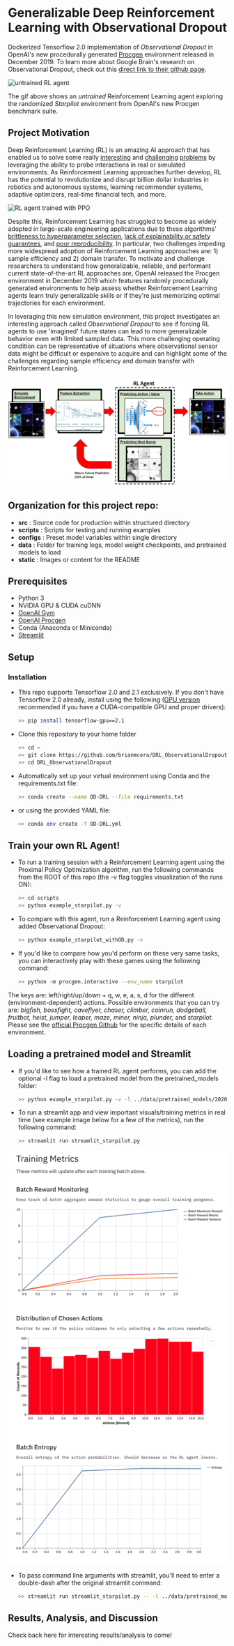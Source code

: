 # Generalizable Deep Reinforcement Learning with Observational Dropout
Dockerized Tensorflow 2.0 implementation of *Observational Dropout* in OpenAI's new procedurally generated [Procgen](https://openai.com/blog/procgen-benchmark/) environment released in December 2019. To learn more about Google Brain's research on Observational Dropout, check out this [direct link to their github page](https://learningtopredict.github.io/ "Observational Dropout"). 

![untrained RL agent](https://github.com/brianmcera/DRL_ObservationalDropout/blob/master/static/RL1.gif) 

The gif above shows an _untrained_ Reinforcement Learning agent exploring the randomized *Starpilot* environment from OpenAI's new Procgen benchmark suite.

## Project Motivation
Deep Reinforcement Learning (RL) is an amazing AI approach that has enabled us to solve some really [interesting](https://openai.com/blog/emergent-tool-use/) and [challenging](https://deepmind.com/research/case-studies/alphago-the-story-so-far) [problems](https://openai.com/blog/openai-five/) by leveraging the ability to probe interactions in real or simulated environments. As Reinforcement Learning approaches further develop, RL has the potential to revolutionize and disrupt billion dollar industries in robotics and autonomous systems, learning recommender systems, adaptive optimizers, real-time financial tech, and more.

![RL agent trained with PPO](https://github.com/brianmcera/DRL_ObservationalDropout/blob/master/static/RL2.gif)

Despite this, Reinforcement Learning has struggled to become as widely adopted in large-scale engineering applications due to these algorithms' [brittleness to hyperparameter selection](https://arxiv.org/abs/1811.02553), [lack of explainability or safety guarantees](https://arxiv.org/abs/1606.06565), and [poor reproducibility](https://arxiv.org/abs/1904.12901). In particular, two challenges impeding more widespread adoption of Reinforcement Learning approaches are: 1) sample efficiency and 2) domain transfer. To motivate and challenge researchers to understand how generalizable, reliable, and performant current state-of-the-art RL approaches are, OpenAI released the Procgen environment in December 2019 which features randomly procedurally generated environments to help assess whether Reinforcement Learning agents learn truly generalizable skills or if they're just memorizing optimal trajectories for each environment.

In leveraging this new simulation environment, this project investigates an interesting approach called *Observational Dropout* to see if forcing RL agents to use 'imagined' future states can lead to more generalizable behavior even with limited sampled data. This more challenging operating condition can be representative of situations where observational sensor data might be difficult or expensive to acquire and can highlight some of the challenges regarding sample efficiency and domain transfer with Reinforcement Learning.

![Observational Dropout Flow](https://github.com/brianmcera/DRL_ObservationalDropout/blob/master/static/OD_model.png) 

## Organization for this project repo:
- **src** : Source code for production within structured directory
- **scripts** : Scripts for testing and running examples
- **configs** : Preset model variables within single directory 
- **data** : Folder for training logs, model weight checkpoints, and pretrained models to load
- **static** : Images or content for the README 

## Prerequisites
- Python 3
- NVIDIA GPU & CUDA cuDNN
- [OpenAI Gym](https://gym.openai.com/)
- [OpenAI Procgen](https://openai.com/blog/procgen-benchmark/)
- Conda (Anaconda or Miniconda)
- [Streamlit](https://www.streamlit.io/)

## Setup
### Installation
- This repo supports Tensorflow 2.0 and 2.1 exclusively. If you don't have Tensorflow 2.0 already, install using the following ([GPU version](https://www.tensorflow.org/install/gpu) recommended if you have a CUDA-compatible GPU and proper drivers):
    ```bash
    >> pip install tensorflow-gpu==2.1  
    ```
- Clone this repository to your home folder
    ```bash
    >> cd ~
    >> git clone https://github.com/brianmcera/DRL_ObservationalDropout.git
    >> cd DRL_ObservationalDropout
    ```
- Automatically set up your virtual environment using Conda and the requirements.txt file: 
    ```bash
    >> conda create --name OD-DRL --file requirements.txt
    ```
- or using the provided YAML file:
    ```bash
    >> conda env create -f OD-DRL.yml
    ```

## Train your own RL Agent!
- To run a training session with a Reinforcement Learning agent using the Proximal Policy Optimization algorithm, run the following commands from the ROOT of this repo (the -v flag toggles visualization of the runs ON):
    ```bash
    >> cd scripts
    >> python example_starpilot.py -v
    ```
- To compare with this agent, run a Reinforcement Learning agent using added Observational Dropout:
    ```bash
    >> python example_starpilot_withOD.py -v
    ```
- If you'd like to compare how you'd perform on these very same tasks, you can interactively play with these games using the following command:
    ```bash
    >> python -m procgen.interactive --env_name starpilot
    ```
The keys are: left/right/up/down + q, w, e, a, s, d for the different (environment-dependent) actions. 
Possible environments that you can try are:
   *bigfish, bossfight, caveflyer, chaser, climber, coinrun, dodgeball, fruitbot, heist, jumper, leaper, maze, miner, ninja, plunder,* and *starpilot.* Please see the [official Procgen Github](https://github.com/openai/procgen) for the specific details of each environment.
   
## Loading a pretrained model and Streamlit
- If you'd like to see how a trained RL agent performs, you can add the optional -l flag to load a pretrained model from the pretrained_models folder:
    ```bash
    >> python example_starpilot.py -v -l ../data/pretrained_models/20200228-starpilot_random_A2C_SharedCNN_4800000
    ```
- To run a streamlit app and view important visuals/training metrics in real time (see example image below for a few of the metrics), run the following command:
    ```bash
    >> streamlit run streamlit_starpilot.py
    ```
![streamlit](https://github.com/brianmcera/DRL_ObservationalDropout/blob/master/static/streamlit_3.png) 

- To pass command line arguments with streamlit, you'll need to enter a double-dash after the original streamlit command:
    ```bash
    >> streamlit run streamlit_starpilot.py -- -l ../data/pretrained_models/20200228-starpilot_random_A2C_SharedCNN_4800000
    ```
## Results, Analysis, and Discussion
Check back here for interesting results/analysis to come!

